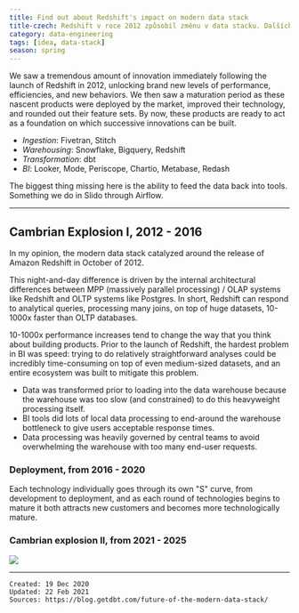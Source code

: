 ```yaml
---
title: Find out about Redshift's impact on modern data stack 
title-czech: Redshift v roce 2012 způsobil změnu v data stacku. Dalších 5 let lze očekávat další velké změny
category: data-engineering
tags: [idea, data-stack]
season: spring
---
```


We saw a tremendous amount of innovation immediately following the launch of Redshift in 2012, unlocking brand new levels of performance, efficiencies, and new behaviors. We then saw a maturation period as these nascent products were deployed by the market, improved their technology, and rounded out their feature sets. By now, these products are ready to act as a foundation on which successive innovations can be built.

* *Ingestion*: Fivetran, Stitch
* *Warehousing*: Snowflake, Bigquery, Redshift
* *Transformation*: dbt
* *BI*: Looker, Mode, Periscope, Chartio, Metabase, Redash

The biggest thing missing here is the ability to feed the data back into tools. Something we do in Slido through Airflow.

---

## Cambrian Explosion I, 2012 - 2016

In my opinion, the modern data stack catalyzed around the release of Amazon Redshift in October of 2012.

This night-and-day difference is driven by the internal architectural differences between MPP (massively parallel processing) / OLAP systems like Redshift and OLTP systems like Postgres. In short, Redshift can respond to analytical queries, processing many joins, on top of huge datasets, 10-1000x faster than OLTP databases.

10-1000x performance increases tend to change the way that you think about building products. Prior to the launch of Redshift, the hardest problem in BI was speed: trying to do relatively straightforward analyses could be incredibly time-consuming on top of even medium-sized datasets, and an entire ecosystem was built to mitigate this problem.
* Data was transformed prior to loading into the data warehouse because the warehouse was too slow (and constrained) to do this heavyweight processing itself.
* BI tools did lots of local data processing to end-around the warehouse bottleneck to give users acceptable response times.
* Data processing was heavily governed by central teams to avoid overwhelming the warehouse with too many end-user requests.

### Deployment, from 2016 - 2020

Each technology individually goes through its own "S" curve, from development to deployment, and as each round of technologies begins to mature it both attracts new customers and becomes more technologically mature.

### Cambrian explosion II, from 2021 - 2025

![](../../src/data-stack.png)

---

    Created: 19 Dec 2020
    Updated: 22 Feb 2021
    Sources: https://blog.getdbt.com/future-of-the-modern-data-stack/
